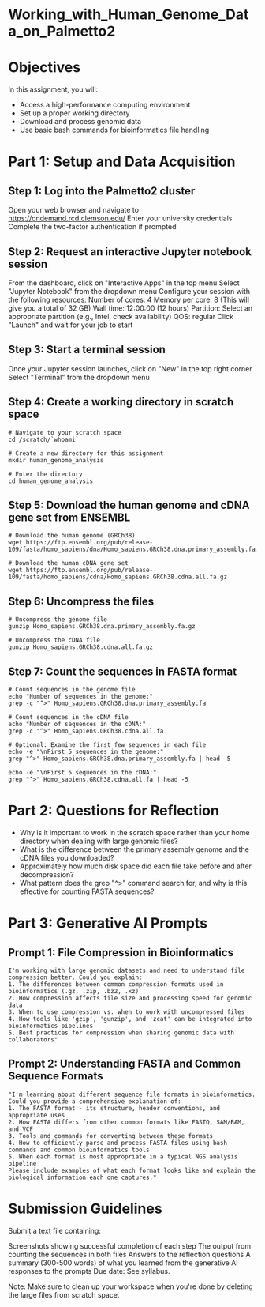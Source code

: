 # Working_with_Human_Genome_Data_on_Palmetto2

# Objectives
In this assignment, you will:

* Access a high-performance computing environment
* Set up a proper working directory
* Download and process genomic data
* Use basic bash commands for bioinformatics file handling

#  Part 1: Setup and Data Acquisition

## Step 1: Log into the Palmetto2 cluster
Open your web browser and navigate to https://ondemand.rcd.clemson.edu/
Enter your university credentials
Complete the two-factor authentication if prompted

## Step 2: Request an interactive Jupyter notebook session
From the dashboard, click on "Interactive Apps" in the top menu
Select "Jupyter Notebook" from the dropdown menu
Configure your session with the following resources:
Number of cores: 4
Memory per core: 8 (This will give you a total of 32 GB)
Wall time: 12:00:00 (12 hours)
Partition: Select an appropriate partition (e.g., Intel, check availability)
QOS: regular
Click "Launch" and wait for your job to start

## Step 3: Start a terminal session
Once your Jupyter session launches, click on "New" in the top right corner
Select "Terminal" from the dropdown menu

## Step 4: Create a working directory in scratch space
```
# Navigate to your scratch space
cd /scratch/`whoami`

# Create a new directory for this assignment
mkdir human_genome_analysis

# Enter the directory
cd human_genome_analysis
```

## Step 5: Download the human genome and cDNA gene set from ENSEMBL

```
# Download the human genome (GRCh38)
wget https://ftp.ensembl.org/pub/release-109/fasta/homo_sapiens/dna/Homo_sapiens.GRCh38.dna.primary_assembly.fa.gz

# Download the human cDNA gene set
wget https://ftp.ensembl.org/pub/release-109/fasta/homo_sapiens/cdna/Homo_sapiens.GRCh38.cdna.all.fa.gz
```

## Step 6: Uncompress the files

```
# Uncompress the genome file
gunzip Homo_sapiens.GRCh38.dna.primary_assembly.fa.gz

# Uncompress the cDNA file
gunzip Homo_sapiens.GRCh38.cdna.all.fa.gz
```

## Step 7: Count the sequences in FASTA format

```
# Count sequences in the genome file
echo "Number of sequences in the genome:"
grep -c "^>" Homo_sapiens.GRCh38.dna.primary_assembly.fa

# Count sequences in the cDNA file
echo "Number of sequences in the cDNA:"
grep -c "^>" Homo_sapiens.GRCh38.cdna.all.fa

# Optional: Examine the first few sequences in each file
echo -e "\nFirst 5 sequences in the genome:"
grep "^>" Homo_sapiens.GRCh38.dna.primary_assembly.fa | head -5

echo -e "\nFirst 5 sequences in the cDNA:"
grep "^>" Homo_sapiens.GRCh38.cdna.all.fa | head -5
```
# Part 2: Questions for Reflection
* Why is it important to work in the scratch space rather than your home directory when dealing with large genomic files?
* What is the difference between the primary assembly genome and the cDNA files you downloaded?
* Approximately how much disk space did each file take before and after decompression?
* What pattern does the grep "^>" command search for, and why is this effective for counting FASTA sequences?

# Part 3: Generative AI Prompts
## Prompt 1: File Compression in Bioinformatics
```
I'm working with large genomic datasets and need to understand file compression better. Could you explain:
1. The differences between common compression formats used in bioinformatics (.gz, .zip, .bz2, .xz)
2. How compression affects file size and processing speed for genomic data
3. When to use compression vs. when to work with uncompressed files
4. How tools like 'gzip', 'gunzip', and 'zcat' can be integrated into bioinformatics pipelines
5. Best practices for compression when sharing genomic data with collaborators"
```

## Prompt 2: Understanding FASTA and Common Sequence Formats

```
"I'm learning about different sequence file formats in bioinformatics. Could you provide a comprehensive explanation of:
1. The FASTA format - its structure, header conventions, and appropriate uses
2. How FASTA differs from other common formats like FASTQ, SAM/BAM, and VCF
3. Tools and commands for converting between these formats
4. How to efficiently parse and process FASTA files using bash commands and common bioinformatics tools
5. When each format is most appropriate in a typical NGS analysis pipeline
Please include examples of what each format looks like and explain the biological information each one captures."
```

# Submission Guidelines
Submit a text file containing:

Screenshots showing successful completion of each step
The output from counting the sequences in both files
Answers to the reflection questions
A summary (300-500 words) of what you learned from the generative AI responses to the prompts
Due date: See syllabus.

Note: Make sure to clean up your workspace when you're done by deleting the large files from scratch space.
